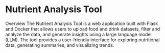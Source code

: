 # Nutrient Analysis Tool
Overview
The Nutrient Analysis Tool is a web application built with Flask and Docker that allows users to upload food and drink datasets, filter and analyze the data, and generate insights using a large language model (LLM). The tool provides a user-friendly interface for exploring nutritional data, generating summaries, and visualizing trends.